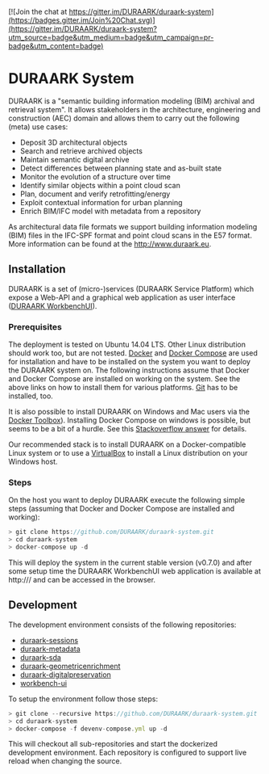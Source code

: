 [![Join the chat at https://gitter.im/DURAARK/duraark-system](https://badges.gitter.im/Join%20Chat.svg)](https://gitter.im/DURAARK/duraark-system?utm_source=badge&utm_medium=badge&utm_campaign=pr-badge&utm_content=badge)

# DURAARK System

DURAARK is a "semantic building information modeling (BIM) archival and retrieval system". It allows stakeholders in the architecture, engineering and construction (AEC) domain and allows them to carry out the following (meta) use cases:

* Deposit 3D architectural objects
* Search and retrieve archived objects
* Maintain semantic digital archive
* Detect differences between planning state and as-built state
* Monitor the evolution of a structure over time
* Identify similar objects within a point cloud scan
* Plan, document and verify retrofitting/energy
* Exploit contextual information for urban planning
* Enrich BIM/IFC model with metadata from a repository

As architectural data file formats we support building information modeling (BIM) files in the IFC-SPF format and point cloud scans in the E57 format. More information can be found at the http://www.duraark.eu.

## Installation

DURAARK is a set of (micro-)services (DURAARK Service Platform) which expose a Web-API and a graphical web application as user interface ([DURAARK WorkbenchUI](https://github.com/DURAARK/workbench-ui/)).

### Prerequisites

The deployment is tested on Ubuntu 14.04 LTS. Other Linux distribution should work too, but are not tested. [Docker](https://docs.docker.com/userguide/) and [Docker Compose](https://docs.docker.com/compose/) are used for installation and have to be installed on the system you want to deploy the DURAARK system on. The following instructions assume that Docker and Docker Compose are installed on working on the system. See the above links on how to install them for various platforms. [Git](https://git-scm.com/downloads) has to be installed, too.

It is also possible to install DURAARK on Windows and Mac users via the [Docker Toolbox](https://docs.docker.com/installation/windows/)). Installing Docker Compose on windows is possible, but seems to be a bit of a hurdle. See this [Stackoverflow answer](http://stackoverflow.com/questions/29289785/how-to-install-docker-compose-on-windows) for details.

Our recommended stack is to install DURAARK on a Docker-compatible Linux system or to use a [VirtualBox](https://www.virtualbox.org/) to install a Linux distribution on your Windows host.

### Steps

On the host you want to deploy DURAARK execute the following simple steps (assuming that Docker and Docker Compose are installed and working):

```js
> git clone https://github.com/DURAARK/duraark-system.git
> cd duraark-system
> docker-compose up -d
```

This will deploy the system in the current stable version (v0.7.0) and after some setup time the DURAARK WorkbenchUI web application is available at http://<HOST-IP>/ and can be accessed in the browser.

## Development

The development environment consists of the following repositories:

* [duraark-sessions](https://github.com/DURAARK/duraark-sessions)
* [duraark-metadata](https://github.com/DURAARK/duraark-metadata)
* [duraark-sda](https://github.com/DURAARK/duraark-sda)
* [duraark-geometricenrichment](https://github.com/DURAARK/duraark-geometricenrichment)
* [duraark-digitalpreservation](https://github.com/DURAARK/duraark-digitalpreservation)
* [workbench-ui](https://github.com/DURAARK/workbench-ui)

To setup the environment follow those steps:

```js
> git clone --recursive https://github.com/DURAARK/duraark-system.git
> cd duraark-system
> docker-compose -f devenv-compose.yml up -d
```

This will checkout all sub-repositories and start the dockerized development environment. Each repository is configured to support live reload when changing the source.
